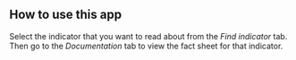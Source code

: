 ## How to use this app

Select the indicator that you want to read about from the *Find indicator* tab. 
Then go to the *Documentation* tab to view the fact sheet for that indicator. 

